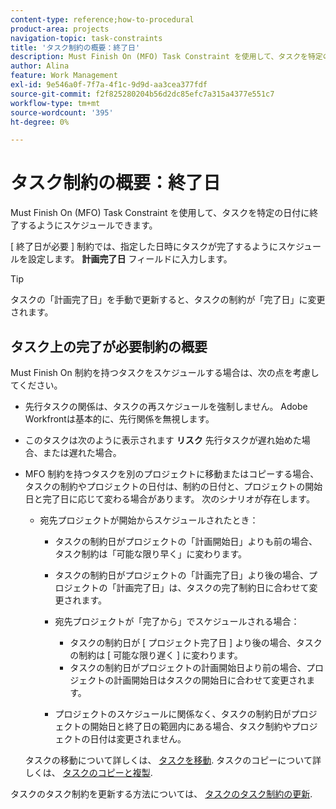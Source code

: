 ```yaml
---
content-type: reference;how-to-procedural
product-area: projects
navigation-topic: task-constraints
title: 'タスク制約の概要：終了日'
description: Must Finish On (MFO) Task Constraint を使用して、タスクを特定の日付に終了するようにスケジュールできます。
author: Alina
feature: Work Management
exl-id: 9e546a0f-7f7a-4f1c-9d9d-aa3cea377fdf
source-git-commit: f2f825280204b56d2dc85efc7a315a4377e551c7
workflow-type: tm+mt
source-wordcount: '395'
ht-degree: 0%

---
```


# タスク制約の概要：終了日

Must Finish On (MFO) Task Constraint を使用して、タスクを特定の日付に終了するようにスケジュールできます。

[ 終了日が必要 ] 制約では、指定した日時にタスクが完了するようにスケジュールを設定します。 **計画完了日** フィールドに入力します。

>[!TIP]
>
>タスクの「計画完了日」を手動で更新すると、タスクの制約が「完了日」に変更されます。

## タスク上の完了が必要制約の概要

Must Finish On 制約を持つタスクをスケジュールする場合は、次の点を考慮してください。

* 先行タスクの関係は、タスクの再スケジュールを強制しません。 Adobe Workfrontは基本的に、先行関係を無視します。
* このタスクは次のように表示されます **リスク** 先行タスクが遅れ始めた場合、または遅れた場合。

* MFO 制約を持つタスクを別のプロジェクトに移動またはコピーする場合、タスクの制約やプロジェクトの日付は、制約の日付と、プロジェクトの開始日と完了日に応じて変わる場合があります。 次のシナリオが存在します。

   * 宛先プロジェクトが開始からスケジュールされたとき：

      * タスクの制約日がプロジェクトの「計画開始日」よりも前の場合、タスク制約は「可能な限り早く」に変わります。
      * タスクの制約日がプロジェクトの「計画完了日」より後の場合、プロジェクトの「計画完了日」は、タスクの完了制約日に合わせて変更されます。

      * 宛先プロジェクトが「完了から」でスケジュールされる場合：

         * タスクの制約日が [ プロジェクト完了日 ] より後の場合、タスクの制約は [ 可能な限り遅く ] に変わります。
         * タスクの制約日がプロジェクトの計画開始日より前の場合、プロジェクトの計画開始日はタスクの開始日に合わせて変更されます。
      * プロジェクトのスケジュールに関係なく、タスクの制約日がプロジェクトの開始日と終了日の範囲内にある場合、タスク制約やプロジェクトの日付は変更されません。

   タスクの移動について詳しくは、 [タスクを移動](../../../manage-work/tasks/manage-tasks/move-tasks.md). タスクのコピーについて詳しくは、 [タスクのコピーと複製](../../../manage-work/tasks/manage-tasks/copy-and-duplicate-tasks.md).

タスクのタスク制約を更新する方法については、 [タスクのタスク制約の更新](../../../manage-work/tasks/task-constraints/update-task-constraint-of-task.md).

<!--
<div data-mc-conditions="QuicksilverOrClassic.Draft mode">
<h2>Use the Must Finish On Task Constraint</h2>
<p>To update the Task Constraint to Must Finish On:</p>
<ol>
<li value="1">Go to a task whose Task Constraint you want to update.</li>
<li value="2"> <p data-mc-conditions="QuicksilverOrClassic.Quicksilver">Click the <strong>More</strong> icon <img src="assets/qs-more-icon-on-an-object.png"> next to the task name, then click <strong>Edit</strong>.</p> </li>
<li value="3">In the <strong>Overview</strong> section, expand the <strong>Task Constraint</strong> drop-down menu.</li>
<li value="4"> <p>Select <strong>Must Finish On</strong>.</p> </li>
<li value="5"> <p>Specify a <strong>Planned Completion Date</strong>.</p> <p>The task must complete by this date, and no later than this date. </p> </li>
<li value="6">Click <strong>Save Changes</strong>. </li>
</ol>
</div>
-->
